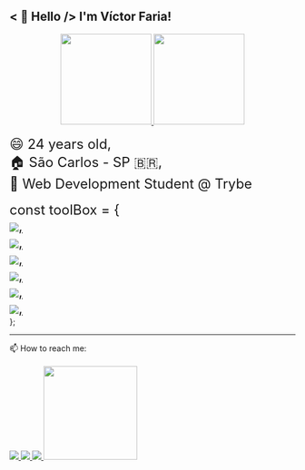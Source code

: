 
## < 👋 Hello /> I'm Víctor Faria!
<div>
  <div align = "center">
    <a href="https://github.com/vitilevi">
    <img height="160em" src="https://github-readme-stats.vercel.app/api?username=vitilevi&show_icons=true&theme=tokyonight&include_all_commits=true&count_private=true" />
    <img height="160em" src="https://github-readme-stats.vercel.app/api/top-langs/?username=vitilevi&layout=compact&langs_count=16&theme=tokyonight" /> </a>
  </div>
</div>
<br>

<div>
  <span><font size="5"> 😄 24 years old,</font></span>
  <br>
  <span><font size="5">🏠 São Carlos - SP 🇧🇷,</font></span>
  <br>
  <span><font size="5">📓 Web Development Student @ Trybe</font></span>
  <br><br>
</div>

<div>
  <font size="5">
    <span>
      const toolBox = {
    </span>
    <br>
    <a href="https://github.com/vitilevi">
      <img align="center" src="https://img.shields.io/badge/HTML5-E34F26?style=for-the-badge&logo=html5&logoColor=white" />,<br>
      <img align="center" src="https://img.shields.io/badge/CSS-239120?&style=for-the-badge&logo=css3&logoColor=white" />,<br>
      <img align="center" src="https://img.shields.io/badge/JavaScript-323330?style=for-the-badge&logo=javascript&logoColor=F7DF1E" />,<br>
      <img align="center" src="https://img.shields.io/badge/React-20232A?style=for-the-badge&logo=react&logoColor=61DAFB" />,<br>
      <img align="center" src="https://img.shields.io/badge/Jest-C21325?style=for-the-badge&logo=jest&logoColor=white" />,<br>
      <img align="center" src="https://img.shields.io/badge/Git-F05032?style=for-the-badge&logo=git&logoColor=white" />,<br>
    </a>
  </font>
  <span>
    };
  </span>
</div>

---
  
<div> 
  <span>📫 How to reach me: </span><br><br>
  
  <a href="mailto: vitilevi@hotmail.com">
    <img src="https://img.shields.io/badge/-EMAIL-%23333?style=for-the-badge&logo=gmail&logoColor=white" />
  </a>
  
  <a href="https://www.linkedin.com/in/vitilevi" target="_blank">
    <img src="https://img.shields.io/badge/-LinkedIn-%230077B5?style=for-the-badge&logo=linkedin&logoColor=white" />
  </a>  
  
  <a href="https://instagram.com/vitilevi" target="_blank">
    <img src="https://img.shields.io/badge/-Instagram-%23E4405F?style=for-the-badge&logo=instagram&logoColor=white" />
  </a>
  
  <a href="https://www.codewars.com/users/vitilevi" target="_blank">
    <img width="165" src="https://www.codewars.com/users/vitilevi/badges/micro" />
  </a>
  
</div>
